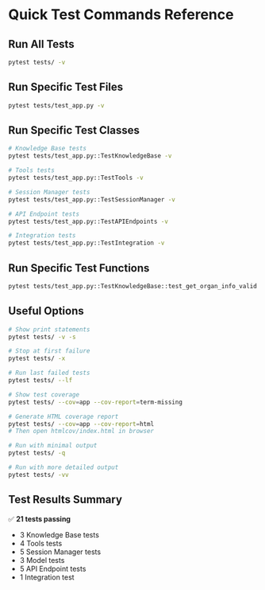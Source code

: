 # Quick Test Commands Reference

## Run All Tests
```bash
pytest tests/ -v
```

## Run Specific Test Files
```bash
pytest tests/test_app.py -v
```

## Run Specific Test Classes
```bash
# Knowledge Base tests
pytest tests/test_app.py::TestKnowledgeBase -v

# Tools tests
pytest tests/test_app.py::TestTools -v

# Session Manager tests
pytest tests/test_app.py::TestSessionManager -v

# API Endpoint tests
pytest tests/test_app.py::TestAPIEndpoints -v

# Integration tests
pytest tests/test_app.py::TestIntegration -v
```

## Run Specific Test Functions
```bash
pytest tests/test_app.py::TestKnowledgeBase::test_get_organ_info_valid -v
```

## Useful Options
```bash
# Show print statements
pytest tests/ -v -s

# Stop at first failure
pytest tests/ -x

# Run last failed tests
pytest tests/ --lf

# Show test coverage
pytest tests/ --cov=app --cov-report=term-missing

# Generate HTML coverage report
pytest tests/ --cov=app --cov-report=html
# Then open htmlcov/index.html in browser

# Run with minimal output
pytest tests/ -q

# Run with more detailed output
pytest tests/ -vv
```

## Test Results Summary
✅ **21 tests passing**
- 3 Knowledge Base tests
- 4 Tools tests  
- 5 Session Manager tests
- 3 Model tests
- 5 API Endpoint tests
- 1 Integration test
